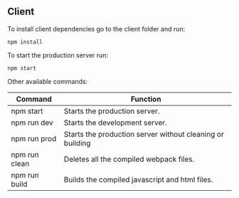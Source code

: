 ## Client
To install client dependencies go to the client folder and run:

    npm install
To start the production server run:

    npm start
Other available commands:

| Command       | Function                                                  |
|---------------|-----------------------------------------------------------|
| npm start     | Starts the production server.                             |
| npm run dev   | Starts the development server.                            |
| npm run prod  | Starts the production server without cleaning or building |
| npm run clean | Deletes all the compiled webpack files.                   |
| npm run build | Builds the compiled javascript and html files.            |
